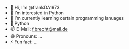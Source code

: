 - 👋 Hi, I’m @frankDA1973
- 👀 I’m interested in Python
- 🌱 I’m currently learning certain programming lanuages
- 💞️ Python
- 📫 E-Mail: f.brecht@mail.de
- 😄 Pronouns: ...
- ⚡ Fun fact: ...

<!---
frankDA1973/frankDA1973 is a ✨ special ✨ repository because its `README.md` (this file) appears on your GitHub profile.
You can click the Preview link to take a look at your changes.
--->
